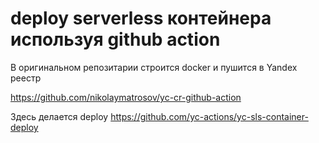 # deploy serverless контейнера используя github action

В оригинальном репозитарии строится docker и пушится в Yandex реестр

https://github.com/nikolaymatrosov/yc-cr-github-action


Здесь делается deploy
https://github.com/yc-actions/yc-sls-container-deploy